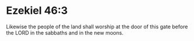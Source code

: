 # Ezekiel 46:3

Likewise the people of the land shall worship at the door of this gate before the LORD in the sabbaths and in the new moons.